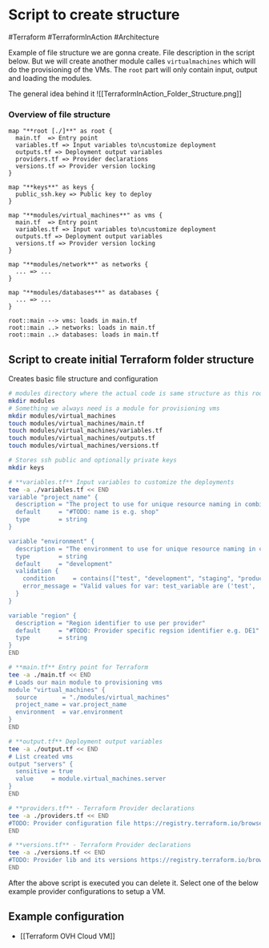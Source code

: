 # Script to create structure
#Terraform #TerraformInAction #Architecture

Example of file structure we are gonna create. File description in the script below.
But we will create another module calles `virtualmachines` which will do the provisioning of the VMs. The `root` part will only contain input, output and loading the modules.

The general idea behind it
![[TerraformInAction_Folder_Structure.png]]

### Overview of file structure

```plantuml
map "**root [./]**" as root {
  main.tf  => Entry point
  variables.tf => Input variables to\ncustomize deployment
  outputs.tf => Deployment output variables
  providers.tf => Provider declarations
  versions.tf => Provider version locking
}

map "**keys**" as keys {
  public_ssh.key => Public key to deploy
}

map "**modules/virtual_machines**" as vms {
  main.tf  => Entry point
  variables.tf => Input variables to\ncustomize deployment
  outputs.tf => Deployment output variables
  versions.tf => Provider version locking
}

map "**modules/network**" as networks {
  ... => ...
}

map "**modules/databases**" as databases {
  ... => ...
}

root::main --> vms: loads in main.tf
root::main ..> networks: loads in main.tf
root::main ..> databases: loads in main.tf
```

## Script to create initial Terraform folder structure
Creates basic file structure and configuration

```bash
# modules directory where the actual code is same structure as this root
mkdir modules
# Something we always need is a module for provisioning vms
mkdir modules/virtual_machines
touch modules/virtual_machines/main.tf
touch modules/virtual_machines/variables.tf
touch modules/virtual_machines/outputs.tf
touch modules/virtual_machines/versions.tf

# Stores ssh public and optionally private keys
mkdir keys

# **variables.tf** Input variables to customize the deployments
tee -a ./variables.tf << END
variable "project_name" {
  description = "The project to use for unique resource naming in combination with environment"
  default     = "#TODO: name is e.g. shop"
  type        = string
}

variable "environment" {
  description = "The environment to use for unique resource naming in combination with environment"
  type        = string
  default     = "development"
  validation {
    condition     = contains(["test", "development", "staging", "production"], var.environment)
    error_message = "Valid values for var: test_variable are ('test', 'development', 'staging', 'production')."
  }
}

variable "region" {
  description = "Region identifier to use per provider"
  default     = "#TODO: Provider specific regsion identifier e.g. DE1"
  type        = string
}
END

# **main.tf** Entry point for Terraform
tee -a ./main.tf << END
# Loads our main module to provisioning vms
module "virtual_machines" {
  source       = "./modules/virtual_machines"
  project_name = var.project_name
  environment  = var.environment
}
END

# **output.tf** Deployment output variables
tee -a ./output.tf << END
# List created vms
output "servers" {
  sensitive = true
  value     = module.virtual_machines.server
}
END

# **providers.tf** - Terraform Provider declarations
tee -a ./providers.tf << END
#TODO: Provider configuration file https://registry.terraform.io/browse/providers. Provider examples see below.
END

# **versions.tf** - Terraform Provider declarations
tee -a ./versions.tf << END
#TODO: Provider lib and its versions https://registry.terraform.io/browse/providers. Provider examples see below.
END
```
After the above script is executed you can delete it.
Select one of the below example provider configurations to setup a VM.

## Example configuration
* [[Terraform OVH Cloud VM]]